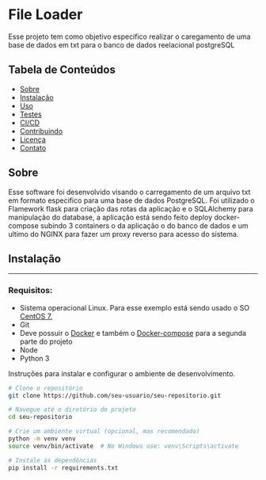 # File Loader

Esse projeto tem como objetivo especifico realizar o caregamento de uma base de dados em txt para o banco de dados reelacional postgreSQL

## Tabela de Conteúdos

- [Sobre](#sobre)
- [Instalação](#instalação)
- [Uso](#uso)
- [Testes](#testes)
- [CI/CD](#cicd)
- [Contribuindo](#contribuindo)
- [Licença](#licença)
- [Contato](#contato)

## Sobre

Esse software foi desenvolvido visando o carregamento de um arquivo txt em formato especifico para uma base de dados PostgreSQL. Foi utilizado o Flamework flask para criação das rotas da aplicação e o SQLAlchemy para manipulação do database, a aplicação está sendo feito deploy docker-compose subindo 3 containers o da aplicação o do banco de dados e um ultimo do NGINX para fazer um proxy reverso para acesso do sistema.
## Instalação

<div id='requerimentos'/>

*******
<h3>Requisitos:</h3>


<ul>
  <li>Sistema operacional Linux. Para esse exemplo está sendo usado o SO <a href="https://www.centos.org/centos-linux/">CentOS 7.</a></li>
  <li>Git</li>
  <li>Deve possuir o <a href="https://docs.docker.com/engine/install/centos/">Docker</a> e também o <a href="https://docs.docker.com/compose/install/">Docker-compose</a> para a segunda parte do projeto
  <li>Node</li>
  <li>Python 3</li>
</ul>


Instruções para instalar e configurar o ambiente de desenvolvimento.

```bash
# Clone o repositório
git clone https://github.com/seu-usuario/seu-repositorio.git

# Navegue até o diretório do projeto
cd seu-repositorio

# Crie um ambiente virtual (opcional, mas recomendado)
python -m venv venv
source venv/bin/activate  # No Windows use: venv\Scripts\activate

# Instale as dependências
pip install -r requirements.txt
